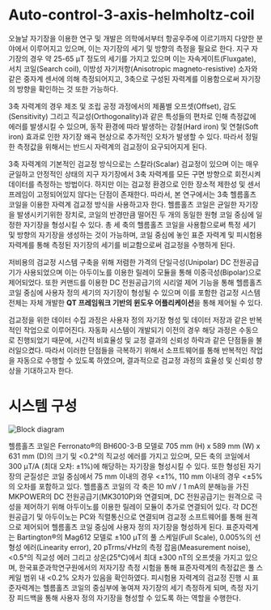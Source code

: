 # Auto-control-3-axis-helmholtz-coil
오늘날 자기장을 이용한 연구 및 개발은 의학에서부터 항공우주에 이르기까지 다양한 분야에서 이루어지고 있으며, 이는 자기장의 세기 및 방향의 측정을 필요로 한다. 지구 자기장의 경우 약 25-65 μT 정도의 세기를 가지고 있으며 이는 자속게이트(Fluxgate), 서치 코일(Search coil), 이방성 자기저항(Anisotropic magneto-resistive) 소자와 같은 중자계 센서에 의해 측정되어지고, 3축으로 구성된 자력계를 이용함으로써 자기장의 방향을 확인하는 것 또한 가능하다.

3축 자력계의 경우 제조 및 조립 공정 과정에서의 제품별 오프셋(Offset), 감도(Sensitivity) 그리고 직교성(Orthogonality)과 같은 특성들의 편차로 인해 측정값에 에러를 발생시킬 수 있으며, 동작 환경에 따라 발생하는 강철(Hard iron) 및 연철(Soft iron) 효과로 인한 자기장 왜곡 현상으로 추가적인 오차가 발생할 수 있다. 따라서 정밀한 측정값을 위해서는 반드시 자력계의 검교정이 요구되어지게 된다.

3축 자력계의 기본적인 검교정 방식으로는 스칼라(Scalar) 검교정이 있으며 이는 매우 균일하고 안정적인 상태의 지구 자기장에서 3축 자력계를 모든 구면 방향으로 회전시켜 데이터를 측정하는 방법이다. 하지만 이는 검교정 환경으로 인한 장소적 제한성 및 센서 프레임이 고정되어있지 않다는 단점이 존재한다. 따라서, 본 연구에서는 3축 헬름홀츠 코일을 이용한 자력계 검교정 방식을 사용하고자 한다. 헬름홀츠 코일은 균일한 자기장을 발생시키기위한 장치로, 코일의 반경만큼 떨어진 두 개의 동일한 원형 코일 중심에 일정한 자기장을 형성시킬 수 있다. 총 세 축의 헬름홀츠 코일을 사용함으로써 특정 세기 및 방향의 자기장을 생성하는 것이 가능하며, 코일 중심에 놓인 표준 자력계 및 피시험용 자력계를 통해 측정된 자기장의 세기를 비교함으로써 검교정을 수행하게 된다.

저비용의 검교정 시스템 구축을 위해 저렴한 가격의 단일극성(Unipolar) DC 전원공급기가 사용되었으며 이는 아두이노를 이용한 릴레이 모듈을 통해 이중극성(Bipolar)으로 제어되었다. 또한 커맨드를 이용한 DC 전원공급기의 시리얼 제어 기능을 통해 헬름홀츠 코일 중심에 사용자 정의 세기의 자기장이 형성될 수 있으며 이를 포함한 검교정 시스템 전체는 자체 개발한 **QT 프레임워크 기반의 윈도우 어플리케이션**을 통해 제어될 수 있다.

검교정을 위한 데이터 수집 과정은 사용자 정의 자기장 형성 및 데이터 저장과 같은 반복적인 작업으로 이루어진다. 자동화 시스템이 개발되기 이전의 경우 해당 과정은 수동으로 진행되었기 때문에, 시간적 비효율성 및 교정 결과의 신뢰성 하락과 같은 단점들을 불러일으켰다. 따라서 이러한 단점들을 극복하기 위해서 소프트웨어를 통해 반복적인 작업을 자동으로 수행할 수 있도록 하였으며, 결과적으로 검교정 과정의 효율성 및 신뢰성 향상을 기대하고자 한다.

# 시스템 구성
![Block diagram](https://user-images.githubusercontent.com/54430715/77283100-faa04a80-6d0e-11ea-9ac0-62b5d706326d.png)

헬름홀츠 코일은 Ferronato®의 BH600-3-B 모델로 705 mm (H) x 589 mm (W) x 631 mm (D)의 크기 및 <0.2°의 직교성 에러를 가지고 있으며, 모든 축의 코일에서 300 μT/A (최대 오차: ±1%)에 해당하는 자기장을 형성시킬 수 있다. 또한 형성된 자기장의 균질성은 코일 중심에서 75 mm 이내의 경우 <±1%, 110 mm 이내의 경우 <±5%의 오차를 포함하고 있다. 헬름홀츠 코일의 각 축은 10 mV / 1 mA의 분해능을 가진 MKPOWER의 DC 전원공급기(MK3010P)와 연결되며, DC 전원공급기는 원격으로 극성을 제어하기 위해 아두이노를 이용한 릴레이 모듈이 추가로 연결되어 있다. 각 DC전원공급기 및 아두이노는 PC와 직렬통신으로 연결되며 검교정 소프트웨어를 통해 원격으로 제어되어 헬름홀츠 코일 중심에 사용자 정의 자기장을 형성하게 된다. 표준자력계는 Bartington®의 Mag612 모델로 ±100 μT의 풀 스케일(Full Scale), 0.005%의 선형성 에러(Linearity error), 20 pTrms/√Hz의 측정 잡음(Measurement noise),  <0.5°의 직교성 에러 그리고 상온(25℃)에서 최대 ±300 nT의 오프셋을 가지고 있으며, 한국표준과학연구원에서의 저자기장 측정 시험을 통해 표준자력계의 측정값은 풀 스케일 범위 내 <0.2% 오차가 있음을 확인하였다. 피시험용 자력계의 검교정 진행 시 표준자력계는 헬름홀츠 코일의 중심부에 놓여져 자기장의 세기 측정하게 되며, 측정 자기장 피드백을 통해 사용자 정의 자기장을 형성할 수 있도록 하는 역할을 수행한다.

